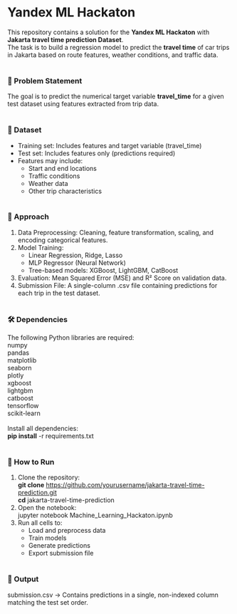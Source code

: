 # Yandex ML Hackaton
This repository contains a solution for the **Yandex ML Hackaton** with **Jakarta travel time prediction Dataset**.  
The task is to build a regression model to predict the **travel time** of car trips in Jakarta based on route features, weather conditions, and traffic data.
<br><br>

### 📌 Problem Statement
The goal is to predict the numerical target variable **travel_time** for a given test dataset using features extracted from trip data.
<br><br>

### 📂 Dataset
- Training set: Includes features and target variable (travel_time)
- Test set: Includes features only (predictions required)
- Features may include:
  - Start and end locations
  - Traffic conditions
  - Weather data
  - Other trip characteristics
<br><br>

### 🚀 Approach
1. Data Preprocessing: Cleaning, feature transformation, scaling, and encoding categorical features.
2. Model Training:
   - Linear Regression, Ridge, Lasso
   - MLP Regressor (Neural Network)
   - Tree-based models: XGBoost, LightGBM, CatBoost
3. Evaluation: Mean Squared Error (MSE) and R² Score on validation data.
4. Submission File: A single-column .csv file containing predictions for each trip in the test dataset.
<br><br>

### 🛠️ Dependencies
The following Python libraries are required:  
numpy  
pandas  
matplotlib  
seaborn  
plotly  
xgboost  
lightgbm  
catboost  
tensorflow  
scikit-learn  
<br>
Install all dependencies:  
**pip install** -r requirements.txt
<br><br>

### 📜 How to Run
1. Clone the repository:  
**git clone** https://github.com/yourusername/jakarta-travel-time-prediction.git  
**cd** jakarta-travel-time-prediction  
2. Open the notebook:  
jupyter notebook Machine_Learning_Hackaton.ipynb
3. Run all cells to:
   - Load and preprocess data
   - Train models
   - Generate predictions
   - Export submission file
<br><br>

### 📂 Output
submission.csv → Contains predictions in a single, non-indexed column matching the test set order.

